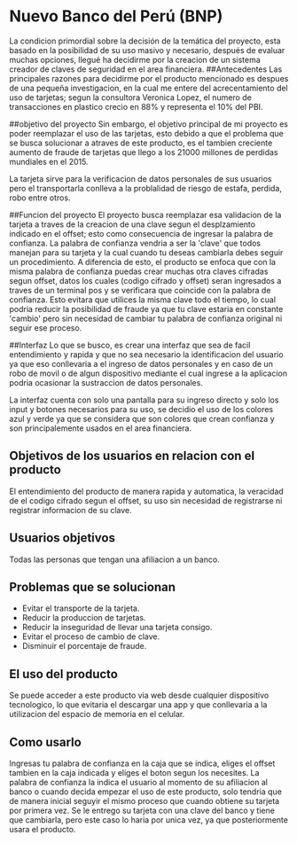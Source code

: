 
# Nuevo Banco del Perú (BNP)


La condicion primordial sobre la decisión de la temática del proyecto, esta basado en la posibilidad de su uso masivo y necesario, después de evaluar muchas opciones, llegué ha decidirme por la creacion de un sistema creador de claves de seguridad en el area financiera.
##Antecedentes
Las principales razones para decidirme por el producto mencionado es despues de una pequeña investigacion, en la cual me entere del acrecentamiento del uso de tarjetas; segun la consultora Veronica Lopez,  el numero de transacciones en plastico crecio en 88% y representa el 10% del PBI.

##objetivo del proyecto
Sin embargo, el objetivo principal de mi proyecto es poder reemplazar el uso de las tarjetas, esto debido a que el problema que se busca solucionar a atraves de este producto, es el tambien creciente aumento de fraude de tarjetas que llego a los 21000 millones de perdidas mundiales en el 2015.

La tarjeta sirve para la verificacion de datos personales de sus usuarios pero el transportarla conlleva a la problalidad de riesgo de estafa, perdida, robo entre otros.

##Funcion del proyecto
El proyecto busca reemplazar esa validacion de la tarjeta a traves de la creacion de una clave segun el desplzamiento indicado en el offset; esto como consecuencia de ingresar la palabra de confianza. La palabra de confianza vendria a ser la 'clave' que todos manejan para su tarjeta y la cual cuando tu deseas cambiarla debes seguir un procedimiento. A diferencia de esto, el producto se enfoca que con la misma palabra de confianza puedas crear muchas otra claves cifradas segun offset, datos los cuales (codigo cifrado y offset) seran ingresados a traves de un terminal pos y se verificara que coincide con la palabra de confianza.
Esto evitara que utilices la misma clave todo el tiempo, lo cual podria reducir la posibilidad de fraude ya que tu clave estaria en constante 'cambio' pero sin necesidad de cambiar tu palabra de confianza original ni seguir ese proceso.

##Interfaz
Lo que se busco, es crear una interfaz que sea de facil entendimiento y rapida y que no sea necesario la identificacion del usuario ya que eso conllevaria a el ingreso de datos personales y en caso de un robo de movil o de algun  dispositivo mediante el cual ingrese a la aplicacion podria ocasionar la sustraccion de datos personales.

La interfaz cuenta con solo una pantalla para su ingreso directo y  solo los input y botones necesarios para su uso, se decidio el uso de los colores azul y verde ya que se considera que son colores que crean confianza y son principalemente usados en el area financiera.

## Objetivos de los usuarios en relacion con el producto

El entendimiento del producto de manera rapida y automatica, la veracidad de el codigo cifrado segun el offset, su uso sin necesidad de registrarse ni registrar informacion de su clave.

## Usuarios objetivos

Todas las personas que tengan una afiliacion a un banco.

## Problemas que se solucionan

- Evitar el transporte de la tarjeta.
- Reducir la produccion de tarjetas.
- Reducir la inseguridad de llevar una tarjeta consigo.
- Evitar el proceso de cambio de clave.
- Disminuir el porcentaje de fraude.

## El uso del  producto
Se puede acceder a este producto via web desde cualquier dispositivo tecnologico, lo que evitaria el descargar una app y que conllevaria a la utilizacion del espacio de memoria en el celular.

## Como usarlo
Ingresas tu palabra de confianza en la caja que se indica, eliges el offset tambien en la caja indicada y eliges el boton segun los necesites.
La palabra de confianza la indica el usuario al momento de su afiliacion al banco o cuando decida empezar el uso de este producto, solo tendria que de manera inicial seguyir el mismo proceso que cuando obtiene su tarjeta por primera vez.
Se le entrego su tarjeta con una clave del banco y tiene que cambiarla, pero este caso lo haria por unica vez, ya que posteriormente usara el producto.